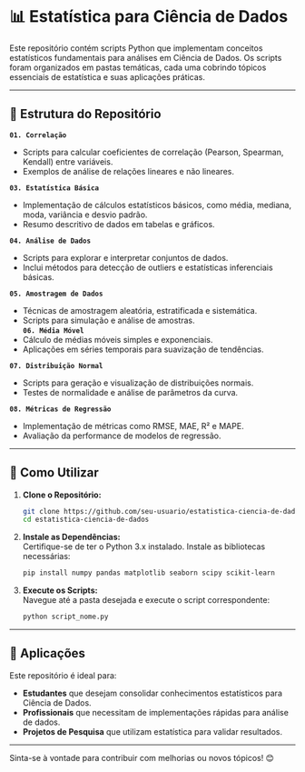 # 📊 Estatística para Ciência de Dados

Este repositório contém scripts Python que implementam conceitos estatísticos fundamentais para análises em Ciência de Dados. Os scripts foram organizados em pastas temáticas, cada uma cobrindo tópicos essenciais de estatística e suas aplicações práticas.

---

## 📂 Estrutura do Repositório

 **`01. Correlação`**  
   - Scripts para calcular coeficientes de correlação (Pearson, Spearman, Kendall) entre variáveis.  
   - Exemplos de análise de relações lineares e não lineares.  

**`03. Estatística Básica`**  
   - Implementação de cálculos estatísticos básicos, como média, mediana, moda, variância e desvio padrão.  
   - Resumo descritivo de dados em tabelas e gráficos.  

**`04. Análise de Dados`**  
   - Scripts para explorar e interpretar conjuntos de dados.  
   - Inclui métodos para detecção de outliers e estatísticas inferenciais básicas.  

**`05. Amostragem de Dados`**  
   - Técnicas de amostragem aleatória, estratificada e sistemática.  
   - Scripts para simulação e análise de amostras.  
**`06. Média Móvel`**  
   - Cálculo de médias móveis simples e exponenciais.  
   - Aplicações em séries temporais para suavização de tendências.  

**`07. Distribuição Normal`**  
   - Scripts para geração e visualização de distribuições normais.  
   - Testes de normalidade e análise de parâmetros da curva.  

**`08. Métricas de Regressão`**  
   - Implementação de métricas como RMSE, MAE, R² e MAPE.  
   - Avaliação da performance de modelos de regressão.  

---

## 🚀 Como Utilizar

1. **Clone o Repositório:**  
   ```bash  
   git clone https://github.com/seu-usuario/estatistica-ciencia-de-dados.git  
   cd estatistica-ciencia-de-dados  
   ```  

2. **Instale as Dependências:**  
   Certifique-se de ter o Python 3.x instalado. Instale as bibliotecas necessárias:  
   ```bash  
   pip install numpy pandas matplotlib seaborn scipy scikit-learn  
   ```  

3. **Execute os Scripts:**  
   Navegue até a pasta desejada e execute o script correspondente:  
   ```bash  
   python script_nome.py  
   ```  

---

## 🧠 Aplicações

Este repositório é ideal para:  
- **Estudantes** que desejam consolidar conhecimentos estatísticos para Ciência de Dados.  
- **Profissionais** que necessitam de implementações rápidas para análise de dados.  
- **Projetos de Pesquisa** que utilizam estatística para validar resultados.  

---

Sinta-se à vontade para contribuir com melhorias ou novos tópicos! 😊
